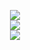 <div align="center">

![](https://github-readme-stats.vercel.app/api/top-langs/?username=pritammaharjan86&theme=dark&hide_border=true&include_all_commits=true&count_private=true&layout=compact)<br/>
![](https://github-readme-stats.vercel.app/api?username=pritammaharjan86&theme=dark&hide_border=true&include_all_commits=true&count_private=true)<br/>
![](https://github-readme-streak-stats.herokuapp.com/?user=pritammaharjan86&theme=dark&hide_border=true)<br/>

</div>

